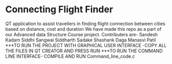 # Connecting Flight Finder
 QT application to assist travellers in finding flight connection between cities based on distance, cost and duration
 We have made this repo as a part of our Advanced data Structure Course project.
 Contributers are-
 Sandesh Kadam
 Siddhi Sangwai 
 Siddharth Sadake
 Shashank Daga
 Manasvi Patil
***TO RUN THE PROJECT WITH GRAPHICAL USER INTERFACE -COPY ALL THE FILES IN QT CREATOR AND PRESS RUN 
***TO RUN THE COMMAND LINE INTERFACE- COMPILE AND RUN Command_line_code.c
